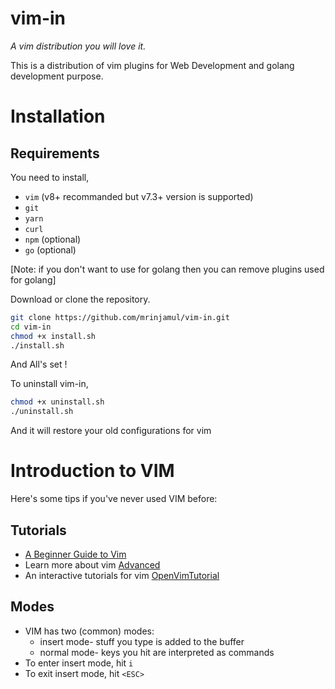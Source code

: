 # vim-in

_A vim distribution you will love it._

This is a distribution of vim plugins for Web Development and golang development purpose.

# Installation

## Requirements

You need to install,

- `vim` (v8+ recommanded but v7.3+ version is supported)
- `git`
- `yarn`
- `curl`
- `npm` (optional)
- `go` (optional)

[Note: if you don't want to use for golang then you can remove plugins used for golang]

Download or clone the repository.

```sh
git clone https://github.com/mrinjamul/vim-in.git
cd vim-in
chmod +x install.sh
./install.sh
```

And All's set !

To uninstall vim-in,

```sh
chmod +x uninstall.sh
./uninstall.sh
```

And it will restore your old configurations for vim

# Introduction to VIM

Here's some tips if you've never used VIM before:

## Tutorials

- [A Beginner Guide to Vim](https://mrinjamul.github.io/unixTutorials/vim/A_Beginner_Guide_to_Vim.html)
- Learn more about vim [Advanced](https://mrinjamul.github.io/unixTutorials/vim/vim_expert.html)
- An interactive tutorials for vim [OpenVimTutorial](https://www.openvim.com/)

## Modes

- VIM has two (common) modes:
  - insert mode- stuff you type is added to the buffer
  - normal mode- keys you hit are interpreted as commands
- To enter insert mode, hit `i`
- To exit insert mode, hit `<ESC>`
